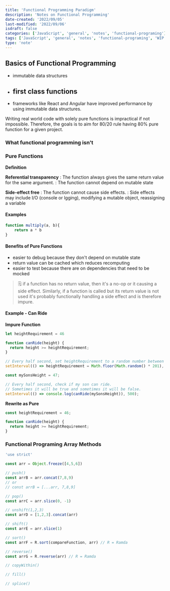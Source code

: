```yaml
---
title: 'Functional Programming Paradigm'
description: 'Notes on Functional Programming'
date-created: '2022/09/05'
last-modified: '2022/09/06'
isdraft: false
categories: ['JavaScript', 'general', 'notes', 'functional-programing']
tags: ['JavaScript', 'general', 'notes', 'functional-programing', 'WIP']
type: 'note'
---
```



## Basics of Functional Programming

- immutable data structures
- first class functions
  ---
- frameworks like React and Angular have improved performance by using immutable data structures. 

Writing real world code with solely pure functions is impractical if not impossible. Therefore, the goals is to aim for 80/20 rule having 80% pure function for a given project.


### What functional programming isn't 


### Pure Functions 

**Definition** 

**Referential transparency**
: The function always gives the same return value for the same argument. 
: The function cannot depend on mutable state

**Side-effect free**
: The function cannot cause side effects. 
: Side effects may include I/O (console or lgging), modifying a mutable object, reassigning a variable

#### Examples 

```js
function multiply(a, b){
    return a * b
}
```

#### Benefits of Pure Functions 

- easier to debug because they don't depend on mutable state
- return value can be cached which reduces recomputing 
- easier to test because there are on dependencies that need to be mocked

> 🗒️ if a function has no return value, then it's a no-op or it causing a side effect. Similarly, if a function is called but its return value is not used it's probably functionally handling a side effect and is therefore impure. 

#### Example - Can Ride 

**Impure Function**

```js
let heightRequirement = 46 

function canRide(height) {
  return height >= heightRequirement;
}

// Every half second, set heightRequirement to a random number between 0 and 200.
setInterval(() => heightRequirement = Math.floor(Math.random() * 201), 500);

const mySonsHeight = 47;

// Every half second, check if my son can ride.
// Sometimes it will be true and sometimes it will be false.
setInterval(() => console.log(canRide(mySonsHeight)), 500);
```

**Rewrite as Pure**

```js
const heightRequirement = 46;

function canRide(height) {
  return height >= heightRequirement;
}
```

### Functional Programing Array Methods

```js
'use strict'

const arr = Object.freeze([4,5,6])

// push()
const arrB = arr.concat(7,8,9)
// or 
// const arrB = [...arr, 7,8,9]

// pop() 
const arrC = arr.slice(0, -1)

// unshift(1,2,3)
const arrD = [1,2,3].concat(arr)

// shift()
const arrE = arr.slice(1)

// sort()
const arrF = R.sort(compareFunction, arr) // R = Ramda

// reverse()
const arrG = R.reverse(arr) // R = Ramda

// copyWithin()

// fill()

// splice()

```